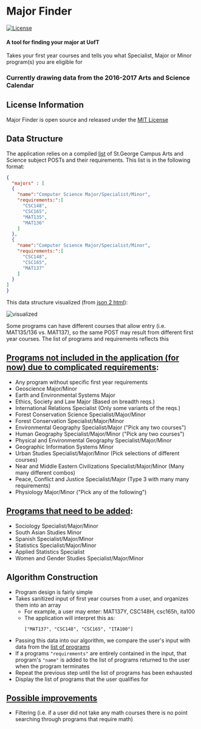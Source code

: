 # Major Finder

[![License](https://img.shields.io/badge/License-MIT-blue.svg)]()

#### A tool for finding your major at UofT

Takes your first year courses and tells you what Specialist, Major or Minor
program(s) you are eligible for

### Currently drawing data from the 2016-2017 Arts and Science Calendar

## License Information

Major Finder is open source and released under the [MIT License](https://raw.githubusercontent.com/patrickleweryharris/major-finder/master/LICENSE)

## Data Structure

The application relies on a compiled [list](https://raw.githubusercontent.com/patrickleweryharris/major-finder/master/majors.json) of St.George Campus Arts and Science subject POSTs and their requirements. This list is in the following format:

```json
{
  "majors" : [
  {
    "name":"Computer Science Major/Specialist/Minor",
    "requirements:":[
      "CSC148",
      "CSC165",
      "MAT135",
      "MAT136"
    ]
  },
  {
    "name":"Computer Science Major/Specialist/Minor",
    "requirements:":[
      "CSC148",
      "CSC165",
      "MAT137"
    ]
  }
]
}
```

This data structure visualized (from [json 2 html](http://json.bloople.net/)):

![visualized](https://raw.githubusercontent.com/patrickleweryharris/major-finder/master/json-visual.png)

Some programs can have different courses that allow entry (i.e. MAT135/136 vs. MAT137), so the same POST may result from different first year courses. The list of programs and requirements reflects this

## [Programs not included in the application (for now) due to complicated requirements](https://github.com/patrickleweryharris/major-finder/issues/1):
  - Any program without specific first year requirements
  - Geoscience Major/Minor
  - Earth and Environmental Systems Major
  - Ethics, Society and Law Major (Based on breadth reqs.)
  - International Relations Specialist (Only some variants of the reqs.)
  - Forest Conservation Science Specialist/Major/Minor
  - Forest Conservation Specialist/Major/Minor
  - Environmental Geography Specialist/Major ("Pick any two courses")
  - Human Geography Specialist/Major/Minor ("Pick any two courses")
  - Physical and Environmental Geography Specialist/Major/Minor
  - Geographic Information Systems Minor
  - Urban Studies Specialist/Major/Minor (Pick selections of different courses)
  - Near and Middle Eastern Civilizations Specialist/Major/Minor (Many many different combos)
  - Peace, Conflict and Justice Specialist/Major (Type 3 with many many requirements)
  - Physiology Major/Minor ("Pick any of the following")

## [Programs that need to be added](https://github.com/patrickleweryharris/major-finder/issues/2):
  - Sociology Specialist/Major/Minor
  - South Asian Studies Minor
  - Spanish Specialist/Major/Minor
  - Statistics Specialist/Major/Minor
  - Applied Statistics Specialist
  - Women and Gender Studies Specialist/Major/Minor

## Algorithm Construction
  - Program design is fairly simple
  - Takes sanitized input of first year courses from a user, and organizes them into an array
    - For example, a user may enter:
      MAT137Y, CSC148H, csc165h, ita100
    - The application will interpret this as:
      ```
      ["MAT137", "CSC148", "CSC165", "ITA100"]
      ```
  - Passing this data into our algorithm, we compare the user's input with data from the [list of programs](https://raw.githubusercontent.com/patrickleweryharris/major-finder/master/majors.json)
  - If a programs `"requirements"` are entirely contained in the input, that program's `"name"` is added to the list of programs returned to the user when the program terminates
  - Repeat the previous step until the list of programs has been exhausted
  - Display the list of programs that the user qualifies for

## [Possible improvements](https://github.com/patrickleweryharris/major-finder/issues/3)
  - Filtering (i.e. if a user did not take any math courses there is no point searching through programs that require math)

